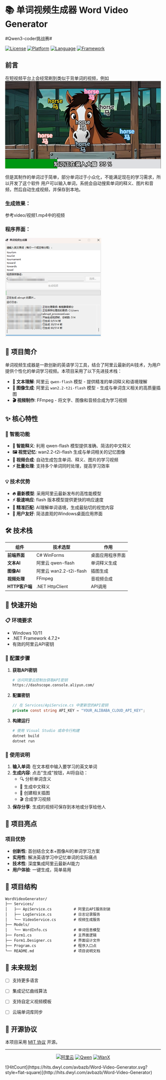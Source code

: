 # 📚 单词视频生成器 Word Video Generator

 #Qwen3-coder挑战赛#

[![License](https://img.shields.io/badge/license-MIT-blue.svg)](LICENSE)
[![Platform](https://img.shields.io/badge/platform-Windows-lightgrey.svg)]()
[![Language](https://img.shields.io/badge/language-C%23-purple.svg)]()
[![Framework](https://img.shields.io/badge/framework-.NET-blue.svg)]()
## 前言
在短视频平台上会经常刷到类似于背单词的视频，例如
 ![图片](video/image.png)
 
 但是其制作的单词过于简单，部分单词过于小众化，不能满足现在的学习需求，所以开发了这个软件
 用户可以输入单词，系统会自动搜索单词的释义、图片和音频，然后自动生成视频，并保存到本地。
### 生成效果：
参考video/视频1.mp4中的视频
### 程序界面：
 ![图片](video/image1.png)
## 🌟 项目简介

单词视频生成器是一款创新的英语学习工具，结合了阿里云最新的AI技术，为用户提供个性化的单词学习视频。本项目采用了以下先进技术栈：

- **🧠 文本理解**: 阿里云 `qwen-flash` 模型 - 提供精准的单词释义和语境理解
- **🎨 图像生成**: 阿里云 `wan2.2-t2i-flash` 模型 - 生成与单词含义相关的高质量插图
- **🎬 视频制作**: FFmpeg - 将文字、图像和音频合成为学习视频

## ✨ 核心特性

### 🚀 智能功能
- **📝 智能释义**: 利用 qwen-flash 模型提供准确、简洁的中文释义
- **🖼️ 视觉记忆**: wan2.2-t2i-flash 生成与单词相关的记忆图像  
- **🎥 视频合成**: 自动生成包含单词、释义、图片的学习视频
- **⚡ 批量处理**: 支持多个单词同时处理，提高学习效率

### 💡 技术优势
- **🔥 最新模型**: 采用阿里云最新发布的高性能模型
- **⚡ 极速响应**: flash 版本模型提供更快的响应速度
- **🎯 精准匹配**: AI理解单词语境，生成最贴切的视觉内容
- **📱 用户友好**: 简洁直观的Windows桌面应用界面

## 🛠️ 技术栈

| 组件 | 技术选型 | 作用 |
|------|---------|------|
| **前端界面** | C# WinForms | 桌面应用程序界面 |
| **文本AI** | 阿里云 qwen-flash | 单词释义生成 |
| **图像AI** | 阿里云 wan2.2-t2i-flash | 插图生成 |
| **视频处理** | FFmpeg | 音视频合成 |
| **HTTP客户端** | .NET HttpClient | API调用 |

## 🚦 快速开始

### 📋 环境要求
- Windows 10/11
- .NET Framework 4.7.2+
- 有效的阿里云API密钥

### 🔧 配置步骤

1. **获取API密钥**
   ```bash
   # 访问阿里云控制台获取API密钥
   https://dashscope.console.aliyun.com/
   ```

2. **配置密钥**
   ```csharp
   // 在 Services/ApiService.cs 中更新您的API密钥
   private const string API_KEY = "YOUR_ALIBABA_CLOUD_API_KEY";
   ```

3. **构建运行**
   ```bash
   # 使用 Visual Studio 或命令行构建
   dotnet build
   dotnet run
   ```

### 📖 使用说明

1. **输入单词**: 在文本框中输入要学习的英文单词
2. **生成内容**: 点击"生成"按钮，AI将自动：
   - 🔍 分析单词含义
   - 📝 生成中文释义
   - 🎨 创建相关插图
   - 🎬 合成学习视频
3. **保存分享**: 生成的视频可保存到本地或分享给他人

## 🎯 项目亮点

### 项目优势
- **创新性**: 首创结合文本+图像AI的单词学习方案
- **实用性**: 解决英语学习中记忆单词的实际痛点  
- **技术性**: 深度集成阿里云最新AI能力
- **用户体验**: 一键生成，简单易用



## 📁 项目结构

```
WordVideoGenerator/
├── Services/
│   ├── ApiService.cs          # 阿里云API服务封装
│   ├── LogService.cs          # 日志记录服务  
│   └── VideoService.cs        # 视频生成服务
├── Models/
│   └── WordInfo.cs            # 单词信息模型
├── Form1.cs                   # 主界面逻辑
├── Form1.Designer.cs          # 界面设计文件
├── Program.cs                 # 程序入口点
└── README.md                  # 项目说明文档
```

## 🚀 未来规划

- [ ] 支持更多语言
- [ ] 集成记忆曲线算法
- [ ] 支持自定义视频模板
- [ ] 云端单词库同步




## 📄 开源协议

本项目采用 [MIT 协议](LICENSE) 开源。

---

<div align="center">

[![阿里云](https://img.shields.io/badge/Powered%20by-阿里云-orange.svg)](https://www.aliyun.com/)
[![Qwen](https://img.shields.io/badge/Model-qwen--flash-blue.svg)]()
[![WanX](https://img.shields.io/badge/Image-wan2.2--t2i--flash-green.svg)]()

</div>
 ![HitCount](https://hits.dwyl.com/avbazb/Word-Video-Generator.svg?style=flat-square)](http://hits.dwyl.com/avbazb/Word-Video-Generator)
